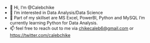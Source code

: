 - 👋 Hi, I’m @Calebchike
- 👀 I’m interested in Data Analysis/Data Science
- 🌱 Part of my skillset are MS Excel, PowerBI, Python and MySQL I’m currently learning Python for Data Analysis.
- 📫 feel free to reach out to me via chikecaleb6@gmail.com or https://twitter.com/calebchike

<!---
Calebchike/Calebchike is a ✨ special ✨ repository because its `README.md` (this file) appears on your GitHub profile.
You can click the Preview link to take a look at your changes.
--->
